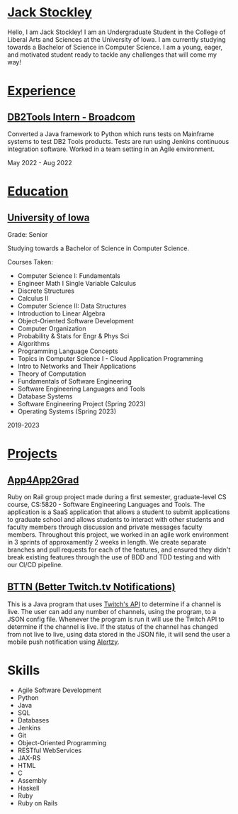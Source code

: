 # [Jack Stockley](https://www.linkedin.com/in/jack-stockley/)
Hello, I am Jack Stockley! I am an Undergraduate Student in the College of Liberal Arts and Sciences at the University of Iowa. I am currently studying towards a Bachelor of Science in Computer Science. I am a young, eager, and motivated student ready to tackle any challenges that will come my way!

# [Experience](experience.md)

## [DB2Tools Intern - Broadcom](https://www.broadcom.com/)
  Converted a Java framework to Python which runs tests on Mainframe systems to test DB2 Tools products. Tests are run using Jenkins continuous integration software. Worked in a team setting in an Agile environment.

May 2022 - Aug 2022

# [Education](education.md)
## [University of Iowa](https://cs.uiowa.edu/)
Grade: Senior

Studying towards a Bachelor of Science in Computer Science.
    
   Courses Taken:
   * Computer Science I: Fundamentals
   * Engineer Math I Single Variable Calculus
   * Discrete Structures
   * Calculus II
   * Computer Science II: Data Structures
   * Introduction to Linear Algebra
   * Object-Oriented Software Development
   * Computer Organization
   * Probability & Stats for Engr & Phys Sci
   * Algorithms
   * Programming Language Concepts
   * Topics in Computer Science I - Cloud Application Programming
   * Intro to Networks and Their Applications
   * Theory of Computation
   * Fundamentals of Software Engineering
   * Software Engineering Languages and Tools
   * Database Systems
   * Software Engineering Project (Spring 2023)
   * Operating Systems (Spring 2023)

2019-2023

# [Projects](projects.md)
## [App4App2Grad](https://github.com/jnstockley/App4App2Grad)
Ruby on Rail group project made during a first semester, graduate-level CS course, CS:5820 - Software Engineering Languages and Tools. The application is a SaaS application that allows a student to submit applications to graduate school and allows students to interact with other students and faculty members through discussion and private messages faculty members. Throughout this project, we worked in an agile work environment in 3 sprints of approxamently 2 weeks in length. We create separate branches and pull requests for each of the features, and ensured they didn't break existing features through the use of BDD and TDD testing and with our CI/CD pipeline.

## [BTTN (Better Twitch.tv Notifications)](https://github.com/jnstockley/BTTN)
This is a Java program that uses [Twitch's API](https://dev.twitch.tv/docs/api/) to determine if a channel is live. The user can add any number of channels, using the program, to a JSON config file. Whenever the program is run it will use the Twitch API to determine if the channel is live. If the status of the channel has changed from not live to live, using data stored in the JSON file, it will send the user a mobile push notification using [Alertzy](https://alertzy.app).

# Skills
  - Agile Software Development
  - Python
  - Java
  - SQL
  - Databases
  - Jenkins
  - Git
  - Object-Oriented Programming
  - RESTful WebServices
  - JAX-RS
  - HTML
  - C
  - Assembly
  - Haskell
  - Ruby
  - Ruby on Rails
